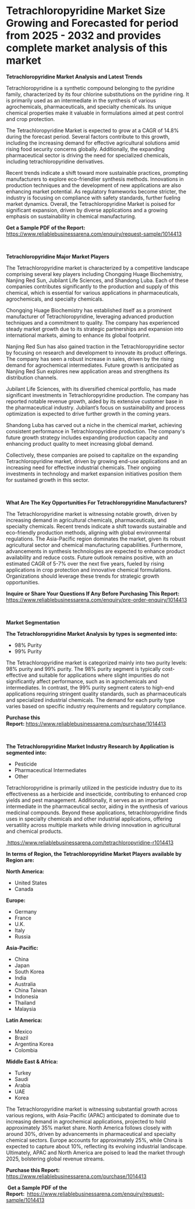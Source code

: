 <p><h1>Tetrachloropyridine Market Size Growing and Forecasted for period from 2025 - 2032 and provides complete market analysis of this market</h1></p><p><strong>Tetrachloropyridine Market Analysis and Latest Trends</strong></p>
<p><p>Tetrachloropyridine is a synthetic compound belonging to the pyridine family, characterized by its four chlorine substitutions on the pyridine ring. It is primarily used as an intermediate in the synthesis of various agrochemicals, pharmaceuticals, and specialty chemicals. Its unique chemical properties make it valuable in formulations aimed at pest control and crop protection.</p><p>The Tetrachloropyridine Market is expected to grow at a CAGR of 14.8% during the forecast period. Several factors contribute to this growth, including the increasing demand for effective agricultural solutions amid rising food security concerns globally. Additionally, the expanding pharmaceutical sector is driving the need for specialized chemicals, including tetrachloropyridine derivatives. </p><p>Recent trends indicate a shift toward more sustainable practices, prompting manufacturers to explore eco-friendlier synthesis methods. Innovations in production techniques and the development of new applications are also enhancing market potential. As regulatory frameworks become stricter, the industry is focusing on compliance with safety standards, further fueling market dynamics. Overall, the Tetrachloropyridine Market is poised for significant expansion, driven by diverse applications and a growing emphasis on sustainability in chemical manufacturing.</p></p>
<p><strong>Get a Sample PDF of the Report:&nbsp;</strong> <a href="https://www.reliablebusinessarena.com/enquiry/request-sample/1014413?utm_campaign=2719&utm_medium=2&utm_source=Github&utm_content=ia&utm_term=17042025&utm_id=tetrachloropyridine">https://www.reliablebusinessarena.com/enquiry/request-sample/1014413</a></p>
<p>&nbsp;</p>
<p><strong>Tetrachloropyridine Major Market Players</strong></p>
<p><p>The Tetrachloropyridine market is characterized by a competitive landscape comprising several key players including Chongqing Huage Biochemistry, Nanjing Red Sun, Jubilant Life Sciences, and Shandong Luba. Each of these companies contributes significantly to the production and supply of this chemical, which is essential for various applications in pharmaceuticals, agrochemicals, and specialty chemicals.</p><p>Chongqing Huage Biochemistry has established itself as a prominent manufacturer of Tetrachloropyridine, leveraging advanced production techniques and a commitment to quality. The company has experienced steady market growth due to its strategic partnerships and expansion into international markets, aiming to enhance its global footprint.</p><p>Nanjing Red Sun has also gained traction in the Tetrachloropyridine sector by focusing on research and development to innovate its product offerings. The company has seen a robust increase in sales, driven by the rising demand for agrochemical intermediates. Future growth is anticipated as Nanjing Red Sun explores new application areas and strengthens its distribution channels.</p><p>Jubilant Life Sciences, with its diversified chemical portfolio, has made significant investments in Tetrachloropyridine production. The company has reported notable revenue growth, aided by its extensive customer base in the pharmaceutical industry. Jubilant’s focus on sustainability and process optimization is expected to drive further growth in the coming years.</p><p>Shandong Luba has carved out a niche in the chemical market, achieving consistent performance in Tetrachloropyridine production. The company's future growth strategy includes expanding production capacity and enhancing product quality to meet increasing global demand.</p><p>Collectively, these companies are poised to capitalize on the expanding Tetrachloropyridine market, driven by growing end-use applications and an increasing need for effective industrial chemicals. Their ongoing investments in technology and market expansion initiatives position them for sustained growth in this sector.</p></p>
<p>&nbsp;</p>
<p><strong>What Are The Key Opportunities For Tetrachloropyridine Manufacturers?</strong></p>
<p><p>The Tetrachloropyridine market is witnessing notable growth, driven by increasing demand in agricultural chemicals, pharmaceuticals, and specialty chemicals. Recent trends indicate a shift towards sustainable and eco-friendly production methods, aligning with global environmental regulations. The Asia-Pacific region dominates the market, given its robust agricultural sector and chemical manufacturing capabilities. Furthermore, advancements in synthesis technologies are expected to enhance product availability and reduce costs. Future outlook remains positive, with an estimated CAGR of 5-7% over the next five years, fueled by rising applications in crop protection and innovative chemical formulations. Organizations should leverage these trends for strategic growth opportunities.</p></p>
<p><strong>Inquire or Share Your Questions If Any Before Purchasing This Report:</strong> <a href="https://www.reliablebusinessarena.com/enquiry/pre-order-enquiry/1014413?utm_campaign=2719&utm_medium=2&utm_source=Github&utm_content=ia&utm_term=17042025&utm_id=tetrachloropyridine">https://www.reliablebusinessarena.com/enquiry/pre-order-enquiry/1014413</a></p>
<p>&nbsp;</p>
<p><strong>Market Segmentation</strong></p>
<p><strong>The Tetrachloropyridine Market Analysis by types is segmented into:</strong></p>
<p><ul><li>98% Purity</li><li>99% Purity</li></ul></p>
<p><p>The Tetrachloropyridine market is categorized mainly into two purity levels: 98% purity and 99% purity. The 98% purity segment is typically cost-effective and suitable for applications where slight impurities do not significantly affect performance, such as in agrochemicals and intermediates. In contrast, the 99% purity segment caters to high-end applications requiring stringent quality standards, such as pharmaceuticals and specialized industrial chemicals. The demand for each purity type varies based on specific industry requirements and regulatory compliance.</p></p>
<p><strong>Purchase this Report:&nbsp;</strong><a href="https://www.reliablebusinessarena.com/purchase/1014413?utm_campaign=2719&utm_medium=2&utm_source=Github&utm_content=ia&utm_term=17042025&utm_id=tetrachloropyridine">https://www.reliablebusinessarena.com/purchase/1014413</a></p>
<p>&nbsp;</p>
<p><strong>The Tetrachloropyridine Market Industry Research by Application is segmented into:</strong></p>
<p><ul><li>Pesticide</li><li>Pharmaceutical Intermediates</li><li>Other</li></ul></p>
<p><p>Tetrachloropyridine is primarily utilized in the pesticide industry due to its effectiveness as a herbicide and insecticide, contributing to enhanced crop yields and pest management. Additionally, it serves as an important intermediate in the pharmaceutical sector, aiding in the synthesis of various medicinal compounds. Beyond these applications, tetrachloropyridine finds uses in specialty chemicals and other industrial applications, offering versatility across multiple markets while driving innovation in agricultural and chemical products.</p></p>
<p><a href="https://www.reliablebusinessarena.com/tetrachloropyridine-r1014413?utm_campaign=2719&utm_medium=2&utm_source=Github&utm_content=ia&utm_term=17042025&utm_id=tetrachloropyridine">&nbsp;https://www.reliablebusinessarena.com/tetrachloropyridine-r1014413</a></p>
<p><strong>In terms of Region, the Tetrachloropyridine Market Players available by Region are:</strong></p>
<p>
    <p> <strong> North America: </strong>
        <ul>
            <li>United States</li>
            <li>Canada</li>
        </ul>
        </p> 
    <p> <strong> Europe: </strong>
        <ul>
            <li>Germany</li>
            <li>France</li>
            <li>U.K.</li>
            <li>Italy</li>
            <li>Russia</li>
        </ul>
        </p> 
    <p> <strong> Asia-Pacific: </strong>
        <ul>
            <li>China</li>
            <li>Japan</li>
            <li>South Korea</li>
            <li>India</li>
            <li>Australia</li>
            <li>China Taiwan</li>
            <li>Indonesia</li>
            <li>Thailand</li>
            <li>Malaysia</li>
        </ul>
        </p> 
    <p> <strong> Latin America: </strong>
        <ul>
            <li>Mexico</li>
            <li>Brazil</li>
            <li>Argentina Korea</li>
            <li>Colombia</li>
        </ul>
        </p> 
    <p> <strong> Middle East & Africa: </strong>
        <ul>
            <li>Turkey</li>
            <li>Saudi</li>
            <li>Arabia</li>
            <li>UAE</li>
            <li>Korea</li>
        </ul>
    </p>
    </p>
<p><p>The Tetrachloropyridine market is witnessing substantial growth across various regions, with Asia-Pacific (APAC) anticipated to dominate due to increasing demand in agrochemical applications, projected to hold approximately 35% market share. North America follows closely with around 30%, driven by advancements in pharmaceutical and specialty chemical sectors. Europe accounts for approximately 25%, while China is expected to capture about 10%, reflecting its evolving industrial landscape. Ultimately, APAC and North America are poised to lead the market through 2025, bolstering global revenue streams.</p></p>
<p><strong>Purchase this Report: </strong><a href="https://www.reliablebusinessarena.com/purchase/1014413?utm_campaign=2719&utm_medium=2&utm_source=Github&utm_content=ia&utm_term=17042025&utm_id=tetrachloropyridine">https://www.reliablebusinessarena.com/purchase/1014413</a></p>
<p>&nbsp;<strong>Get a Sample PDF of the Report:&nbsp;&nbsp;</strong><a href="https://www.reliablebusinessarena.com/enquiry/request-sample/1014413?utm_campaign=2719&utm_medium=2&utm_source=Github&utm_content=ia&utm_term=17042025&utm_id=tetrachloropyridine">https://www.reliablebusinessarena.com/enquiry/request-sample/1014413</a></p>
<p><strong></strong></p>
<p><p></p><p></p><p></p></p>